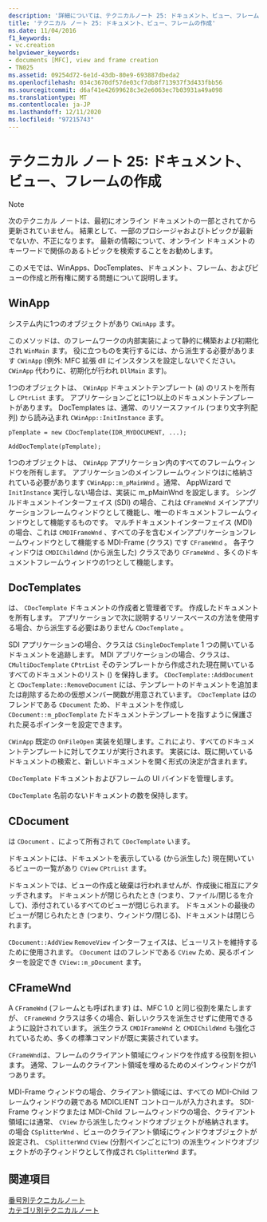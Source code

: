 ```yaml
---
description: '詳細については、テクニカルノート 25: ドキュメント、ビュー、フレームの作成に関するページを参照してください。'
title: 'テクニカル ノート 25: ドキュメント、ビュー、フレームの作成'
ms.date: 11/04/2016
f1_keywords:
- vc.creation
helpviewer_keywords:
- documents [MFC], view and frame creation
- TN025
ms.assetid: 09254d72-6e1d-43db-80e9-693887dbeda2
ms.openlocfilehash: 034c3670df57de03cf7db8f713937f3d433fbb56
ms.sourcegitcommit: d6af41e42699628c3e2e6063ec7b03931a49a098
ms.translationtype: MT
ms.contentlocale: ja-JP
ms.lasthandoff: 12/11/2020
ms.locfileid: "97215743"
---
```

# <a name="tn025-document-view-and-frame-creation"></a>テクニカル ノート 25: ドキュメント、ビュー、フレームの作成

> [!NOTE]
> 次のテクニカル ノートは、最初にオンライン ドキュメントの一部とされてから更新されていません。 結果として、一部のプロシージャおよびトピックが最新でないか、不正になります。 最新の情報について、オンライン ドキュメントのキーワードで関係のあるトピックを検索することをお勧めします。

このメモでは、WinApps、DocTemplates、ドキュメント、フレーム、およびビューの作成と所有権に関する問題について説明します。

## <a name="winapp"></a>WinApp

システム内に1つのオブジェクトがあり `CWinApp` ます。

このメソッドは、のフレームワークの内部実装によって静的に構築および初期化され `WinMain` ます。 役に立つものを実行するには、から派生する必要があります `CWinApp` (例外: MFC 拡張 dll にインスタンスを設定しないでください。 `CWinApp` 代わりに、初期化が行われ `DllMain` ます)。

1つのオブジェクトは、 `CWinApp` ドキュメントテンプレート (a) のリストを所有し `CPtrList` ます。 アプリケーションごとに1つ以上のドキュメントテンプレートがあります。 DocTemplates は、通常、のリソースファイル (つまり文字列配列) から読み込まれ `CWinApp::InitInstance` ます。

```
pTemplate = new CDocTemplate(IDR_MYDOCUMENT, ...);

AddDocTemplate(pTemplate);
```

1つのオブジェクトは、 `CWinApp` アプリケーション内のすべてのフレームウィンドウを所有します。 アプリケーションのメインフレームウィンドウはに格納されている必要があります `CWinApp::m_pMainWnd` 。通常、  AppWizard で `InitInstance` 実行しない場合は、実装に m_pMainWnd を設定します。 シングルドキュメントインターフェイス (SDI) の場合、これは `CFrameWnd` メインアプリケーションフレームウィンドウとして機能し、唯一のドキュメントフレームウィンドウとして機能するものです。 マルチドキュメントインターフェイス (MDI) の場合、これは `CMDIFrameWnd` 、すべての子を含むメインアプリケーションフレームウィンドウとして機能する MDI-Frame (クラス) です `CFrameWnd` 。 各子ウィンドウは `CMDIChildWnd` (から派生した) クラスであり `CFrameWnd` 、多くのドキュメントフレームウィンドウの1つとして機能します。

## <a name="doctemplates"></a>DocTemplates

は、 `CDocTemplate` ドキュメントの作成者と管理者です。 作成したドキュメントを所有します。 アプリケーションで次に説明するリソースベースの方法を使用する場合、から派生する必要はありません `CDocTemplate` 。

SDI アプリケーションの場合、クラスは `CSingleDocTemplate` 1 つの開いているドキュメントを追跡します。 MDI アプリケーションの場合、クラスは、 `CMultiDocTemplate` `CPtrList` そのテンプレートから作成された現在開いているすべてのドキュメントのリスト () を保持します。 `CDocTemplate::AddDocument` と `CDocTemplate::RemoveDocument` には、テンプレートのドキュメントを追加または削除するための仮想メンバー関数が用意されています。 `CDocTemplate` はのフレンドである `CDocument` ため、ドキュメントを作成し `CDocument::m_pDocTemplate` たドキュメントテンプレートを指すように保護された戻るポインターを設定できます。

`CWinApp` 既定の `OnFileOpen` 実装を処理します。これにより、すべてのドキュメントテンプレートに対してクエリが実行されます。 実装には、既に開いているドキュメントの検索と、新しいドキュメントを開く形式の決定が含まれます。

`CDocTemplate` ドキュメントおよびフレームの UI バインドを管理します。

`CDocTemplate` 名前のないドキュメントの数を保持します。

## <a name="cdocument"></a>CDocument

は `CDocument` 、によって所有されて `CDocTemplate` います。

ドキュメントには、ドキュメントを表示している (から派生した) 現在開いているビューの一覧があり `CView` `CPtrList` ます。

ドキュメントでは、ビューの作成と破棄は行われませんが、作成後に相互にアタッチされます。 ドキュメントが閉じられたとき (つまり、ファイル/閉じるを介して)、添付されているすべてのビューが閉じられます。 ドキュメントの最後のビューが閉じられたとき (つまり、ウィンドウ/閉じる)、ドキュメントは閉じられます。

`CDocument::AddView` `RemoveView` インターフェイスは、ビューリストを維持するために使用されます。 `CDocument` はのフレンドである `CView` ため、戻るポインターを設定でき `CView::m_pDocument` ます。

## <a name="cframewnd"></a>CFrameWnd

A `CFrameWnd` (フレームとも呼ばれます) は、MFC 1.0 と同じ役割を果たしますが、 `CFrameWnd` クラスは多くの場合、新しいクラスを派生させずに使用できるように設計されています。 派生クラス `CMDIFrameWnd` と `CMDIChildWnd` も強化されているため、多くの標準コマンドが既に実装されています。

`CFrameWnd`は、フレームのクライアント領域にウィンドウを作成する役割を担います。 通常、フレームのクライアント領域を埋めるためのメインウィンドウが1つあります。

MDI-Frame ウィンドウの場合、クライアント領域には、すべての MDI-Child フレームウィンドウの親である MDICLIENT コントロールが入力されます。 SDI-Frame ウィンドウまたは MDI-Child フレームウィンドウの場合、クライアント領域には通常、 `CView` から派生したウィンドウオブジェクトが格納されます。 の場合 `CSplitterWnd` 、ビューのクライアント領域にウィンドウオブジェクトが設定され、 `CSplitterWnd` `CView` (分割ペインごとに1つ) の派生ウィンドウオブジェクトがの子ウィンドウとして作成され `CSplitterWnd` ます。

## <a name="see-also"></a>関連項目

[番号別テクニカルノート](../mfc/technical-notes-by-number.md)<br/>
[カテゴリ別テクニカルノート](../mfc/technical-notes-by-category.md)
